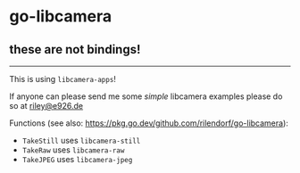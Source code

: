 # go-libcamera

## these are not bindings!

---

This is using `libcamera-apps`!

If anyone can please send me some *simple* libcamera examples please do so at riley@e926.de

Functions (see also: https://pkg.go.dev/github.com/rilendorf/go-libcamera):

- `TakeStill` uses `libcamera-still`
- `TakeRaw` uses `libcamera-raw`
- `TakeJPEG` uses `libcamera-jpeg`
